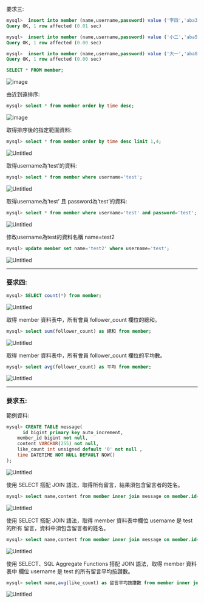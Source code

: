 要求三:

```sql
mysql>  insert into member (name,username,password) value ('李四','aba321','aba321');
Query OK, 1 row affected (0.01 sec)

mysql>  insert into member (name,username,password) value ('小二','aba565','aba565');
Query OK, 1 row affected (0.00 sec)

mysql>  insert into member (name,username,password) value ('大一','aba878','aba878');
Query OK, 1 row affected (0.00 sec)

SELECT * FROM member;
```

![image](https://github.com/KilopaNye/Stage_First/assets/98875404/7bd87b24-17b5-4730-8315-496efa2a3a7b)


由近到遠排序:

```sql
mysql> select * from member order by time desc;
```

![image](https://github.com/KilopaNye/Stage_First/assets/98875404/a42ed2dc-09ce-48ed-ae6b-dd4d49712dbd)


取得排序後的指定範圍資料:

```sql
mysql> select * from member order by time desc limit 1,4;
```

![Untitled](https://s3-us-west-2.amazonaws.com/secure.notion-static.com/be400602-2c91-404b-b4b7-139b3a0b09d3/Untitled.png)

取得username為’test’的資料:

```sql
mysql> select * from member where username='test';
```

![Untitled](https://s3-us-west-2.amazonaws.com/secure.notion-static.com/dedd2ef7-2b22-4f69-ade6-0fde50ed29cc/Untitled.png)

取得username為’test’ 且 password為’test’的資料:

```sql
mysql> select * from member where username='test' and password='test';
```

![Untitled](https://s3-us-west-2.amazonaws.com/secure.notion-static.com/9c2a4cc3-61e6-4b29-a203-81ec053b1082/Untitled.png)

修改username為test的資料名稱 name=test2

```sql
mysql> update member set name='test2' where username='test';
```

![Untitled](https://s3-us-west-2.amazonaws.com/secure.notion-static.com/65507d6b-ac93-48ee-b01b-598543fa41dd/Untitled.png)

---

### 要求四:

```sql
mysql> SELECT count(*) from member;
```

![Untitled](https://s3-us-west-2.amazonaws.com/secure.notion-static.com/adcb1d12-c45a-456a-8b0e-67c7aca72ba7/Untitled.png)

取得 member 資料表中，所有會員 follower_count 欄位的總和。

```sql
mysql> select sum(follower_count) as 總和 from member;

```

![Untitled](https://s3-us-west-2.amazonaws.com/secure.notion-static.com/ea6e9ed6-cbaa-4bea-9ba9-d1ae900dc1f8/Untitled.png)

取得 member 資料表中，所有會員 follower_count 欄位的平均數。

```sql
mysql> select avg(follower_count) as 平均 from member;
```

![Untitled](https://s3-us-west-2.amazonaws.com/secure.notion-static.com/ac996ca4-3637-47dc-a904-52313fe16cb5/Untitled.png)

---

### 要求五:

範例資料:

```sql
mysql> CREATE TABLE message(
	  id bigint primary key auto_increment,
    member_id bigint not null,
    content VARCHAR(255) not null,
    like_count int unsigned default '0' not null ,
    time DATETIME NOT NULL DEFAULT NOW()
);
```

![Untitled](https://s3-us-west-2.amazonaws.com/secure.notion-static.com/8227d92c-8a69-417c-9b4b-da1bd48773f9/Untitled.png)

使⽤ SELECT 搭配 JOIN 語法，取得所有留⾔，結果須包含留⾔者的姓名。

```sql
mysql> select name,content from member inner join message on member.id=message.member_id;
```

![Untitled](https://s3-us-west-2.amazonaws.com/secure.notion-static.com/bc64ebbd-cceb-4f36-871e-308c83c7e476/Untitled.png)

使⽤ SELECT 搭配 JOIN 語法，取得 member 資料表中欄位 username 是 test 的所有
留⾔，資料中須包含留⾔者的姓名。

```sql
mysql> select name,content from member inner join message on member.id=message.member_id where username='test';
```

![Untitled](https://s3-us-west-2.amazonaws.com/secure.notion-static.com/8f5fde6c-b2cc-4165-9f11-c21b26f1fe37/Untitled.png)

使⽤ SELECT、SQL Aggregate Functions 搭配 JOIN 語法，取得 member 資料表中
欄位 username 是 test 的所有留⾔平均按讚數。

```sql
mysql> select name,avg(like_count) as 留言平均按讚數 from member inner join message on member.id=message.member_id where username='test' group by message.member_id;
```

![Untitled](https://s3-us-west-2.amazonaws.com/secure.notion-static.com/bf2252b0-d4cd-40ed-aac9-d0c802ba9d13/Untitled.png)
